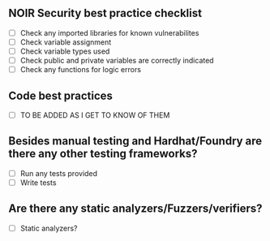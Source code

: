 ## NOIR Security best practice checklist
- [ ] Check any imported libraries for known vulnerabilites
- [ ] Check variable assignment
- [ ] Check variable types used
- [ ] Check public and private variables are correctly indicated
- [ ] Check any functions for logic errors

## Code best practices
- [ ] TO BE ADDED AS I GET TO KNOW OF THEM

## Besides manual testing and Hardhat/Foundry are there any other testing frameworks?
- [ ] Run any tests provided
- [ ] Write tests

## Are there any static analyzers/Fuzzers/verifiers?
- [ ] Static analyzers?
